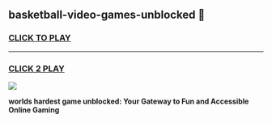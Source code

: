 
## basketball-video-games-unblocked 👋
<h3>
<a href="https://premium.freeplayer.one?title=basketball-video-games-unblocked&ref=14F">CLICK TO PLAY</a></h3>
<hr>

<h3>
<a href="https://premium.freeplayer.one?title=basketball-video-games-unblocked&ref=14F">CLICK 2 PLAY</a>
  
</h3>

<a href="https://premium.freeplayer.one?title=basketball-video-games-unblocked&ref=12F/"><img src="https://clearcache.store/games.png"></a>


**worlds hardest game unblocked: Your Gateway to Fun and Accessible Online Gaming**
